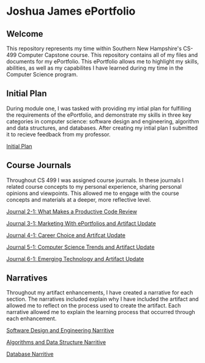 # Joshua James ePortfolio

## Welcome

This repository represents my time within Southern New Hampshire's CS-499 Computer Capstone course. This repository contains all of my files and documents for my ePortfolio. This ePortfolio allows me to highlight my skills, abilities, as well as my capabilites I have learned during my time in the Computer Science program.

## Initial Plan
During module one, I was tasked with providing my intial plan for fulfilling the requirements of the ePortfolio, and demonstrate my skills in three key categories in computer science: software design and engineering, algorithm and data structures, and databases. After creating my intial plan I submitted it to recieve feedback from my professor. 

<a href="https://github.com/jjoshua123444/ePortfolio/blob/main/CS499/CS%20499%20Module%20One.pdf">Initial Plan</a>

## Course Journals
Throughout CS 499 I was assigned course journals. In these journals I related course concepts to my personal experience, sharing personal opinions and viewpoints. This allowed me to engage with the course concepts and materials at a deeper, more reflective level.

<p>
  <a href="https://github.com/jjoshua123444/ePortfolio/blob/main/CS499/2-1%20Journal%20What%20Makes%20a%20Productive%20Code%20Review.pdf">Journal 2-1: What Makes a Productive Code Review</a>
</p>
<p>
  <a href="https://github.com/jjoshua123444/ePortfolio/blob/main/CS499/3-1%20Journal%20Marketing%20With%20ePortfolios%20and%20Artifact%20Update.pdf">Journal 3-1: Marketing With ePortfolios and Artifact Update</a>
</p>
<p>
  <a href="https://github.com/jjoshua123444/ePortfolio/blob/main/CS499/4-1%20Journal%20Career%20Choice%20and%20Artifcat%20Update.pdf">Journal 4-1: Career Choice and Artifcat Update</a>
</p>
<p>
  <a href="https://github.com/jjoshua123444/ePortfolio/blob/main/CS499/5-1%20Journal%20Computer%20Science%20Trends%20and%20Artifact%20Update.pdf">Journal 5-1: Computer Science Trends and Artifact Update</a>
</p>
<p>
  <a href="https://github.com/jjoshua123444/ePortfolio/blob/main/CS499/6-1%20Journal%20Emerging%20Technology%20and%20Artifact%20Update.pdf">Journal 6-1: Emerging Technology and Artifact Update</a>
</p>

## Narratives
Throughout my artifact enhancements, I have created a narrative for each section. The narratives included explain why I have included the artifact and allowed me to reflect on the process used to create the artifact. Each narrative allowed me to explain the learning process that occurred through each enhancement. 
<p>
  <a href="https://github.com/jjoshua123444/ePortfolio/blob/main/CS499/Software%20Design%20and%20Engineering%20Narritive.pdf">Software Design and Engineering Narritive</a>
</p>
<p>
  <a href="https://github.com/jjoshua123444/ePortfolio/blob/main/CS499/Algorithms%20and%20Data%20Structure%20Narritive.pdf">Algorithms and Data Structure Narritive</a>
</p>
<p>
  <a href="https://github.com/jjoshua123444/ePortfolio/blob/main/CS499/Database%20Narritive.pdf">Database Narritive</a>
</p>

